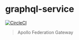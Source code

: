 # graphql-service

[![CircleCI](https://circleci.com/gh/from-the-forest/graphql-service/tree/main.svg?style=svg)](https://circleci.com/gh/from-the-forest/graphql-service/tree/main)

> Apollo Federation Gateway